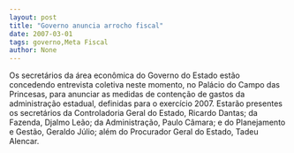 ```yaml
---
layout: post
title: "Governo anuncia arrocho fiscal"
date: 2007-03-01
tags: governo,Meta Fiscal
author: None
---
```

Os secretários da área econômica do Governo do Estado estão concedendo entrevista coletiva neste momento, no Palácio do Campo das Princesas, para anunciar as medidas de contenção de gastos da administração estadual, definidas para o exercício 2007. Estarão presentes os secretários da Controladoria Geral do Estado, Ricardo Dantas; da Fazenda, Djalmo Leão; da Administração, Paulo Câmara; e do Planejamento e Gestão, Geraldo Júlio; além do Procurador Geral do Estado, Tadeu Alencar.  